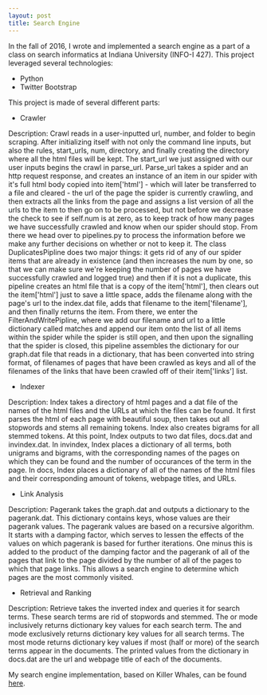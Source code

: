 ```yaml
---
layout: post
title: Search Engine
---
```

In the fall of 2016, I wrote and implemented a search engine as a part of a class on search informatics at Indiana University (INFO-I 427). This project leveraged several technologies:

* Python
* Twitter Bootstrap

This project is made of several different parts:

* Crawler

Description: Crawl reads in a user-inputted url, number, and folder to begin scraping. After initializing itself with not only the command line inputs, but also the rules, start_urls, num, directory, and finally creating the directory where all the html files will be kept. The start_url we just assigned with our user inputs begins the crawl in parse_url. Parse_url takes a spider and an http request response, and creates an instance of an item in our spider with it's full html body copied into item['html'] - which will later be transferred to a file and cleared - the url of the page the spider is currently crawling, and then extracts all the links from the page and assigns a list version of all the urls to the item to then go on to be processed, but not before we decrease the check to see if self.num is at zero, as to keep track of how many pages we have successfully crawled and know when our spider should stop. From there we head over to pipelines.py to process the information before we make any further decisions on whether or not to keep it. The class DuplicatesPipline does two major things: it gets rid of any of our spider items that are already in existence (and then increases the num by one, so that we can make sure we're keeping the number of pages we have successfully crawled and logged true) and then if it is not a duplicate, this pipeline creates an html file that is a copy of the item['html'], then clears out the item['html'] just to save a little space, adds the filename along with the page's url to the index.dat file, adds that filename to the item['filename'], and then finally returns the item. From there, we enter the FilterAndWritePipline, where we add our filename and url to a little dictionary called matches and append our item onto the list of all items within the spider while the spider is still open, and then upon the signalling that the spider is closed, this pipeline assembles the dictionary for our graph.dat file that reads in a dictionary, that has been converted into string format, of filenames of pages that have been crawled as keys and all of the filenames of the links that have been crawled off of their item['links'] list.


* Indexer

Description: Index takes a directory of html pages and a dat file of the names of the html files and the URLs at which the files can be found. It first parses the html of each page with beautiful soup, then takes out all stopwords and stems all remaining tokens. Index also creates bigrams for all stemmed tokens. At this point, Index outputs to two dat files, docs.dat and invindex.dat. In invindex, Index places a dictionary of all terms, both unigrams and bigrams, with the corresponding names of the pages on which they can be found and the number of occurances of the term in the page. In docs, Index places a dictionary of all of the names of the html files and their corresponding amount of tokens, webpage titles, and URLs.

* Link Analysis

Description: Pagerank takes the graph.dat and outputs a dictionary to the pagerank.dat. This dictionary contains keys, whose values are their pagerank values. The pagerank values are based on a recursive algorithm. It starts with a damping factor, which serves to lessen the effects of the values on which pagerank is based for further iterations. One minus this is added to the product of the damping factor and the pagerank of all of the pages that link to the page divided by the number of all of the pages to which that page links. This allows a search engine to determine which pages are the most commonly visited.

* Retrieval and Ranking 

Description: Retrieve takes the inverted index and queries it for search terms. These search terms are rid of stopwords and stemmed. The or mode inclusively returns dictionary key values for each search term. The and mode exclusively returns dictionary key values for all search terms. The most mode returns dictionary key values if most (half or more) of the search terms appear in the documents. The printed values from the dictionary in docs.dat are the url and webpage title of each of the documents.

My search engine implementation, based on Killer Whales, can be found [here](http://cgi.soic.indiana.edu/~ndleisur/).